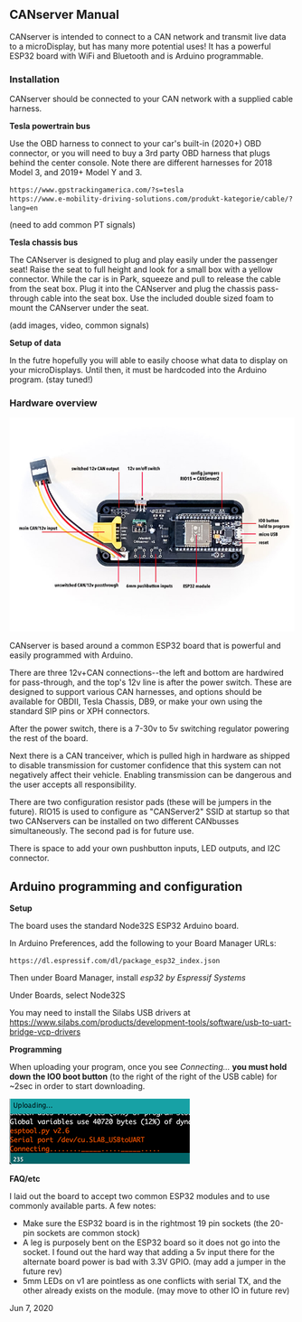 ## CANserver Manual

CANserver is intended to connect to a CAN network and transmit live data to a microDisplay, but has many more potential uses! It has a powerful ESP32 board with WiFi and Bluetooth and is Arduino programmable.

### Installation

CANserver should be connected to your CAN network with a supplied cable harness.

**Tesla powertrain bus**

Use the OBD harness to connect to your car's built-in (2020+) OBD connector, or you will need to buy a 3rd party OBD harness that plugs behind the center console. Note there are different harnesses for 2018 Model 3, and 2019+ Model Y and 3. 

    https://www.gpstrackingamerica.com/?s=tesla
    https://www.e-mobility-driving-solutions.com/produkt-kategorie/cable/?lang=en

(need to add common PT signals)

**Tesla chassis bus**

The CANserver is designed to plug and play easily under the passenger seat! Raise the seat to full height and look for a small box with a yellow connector. While the car is in Park, squeeze and pull to release the cable from the seat box. Plug it into the CANserver and plug the chassis pass-through cable into the seat box. Use the included double sized foam to mount the CANserver under the seat.

(add images, video, common signals)

**Setup of data**

In the futre hopefully you will able to easily choose what data to display on your microDisplays. Until then, it must be hardcoded into the Arduino program. (stay tuned!)

### Hardware overview
![CANserver Hardware](img/serverfeatures.jpg)

CANserver is based around a common ESP32 board that is powerful and easily programmed with Arduino.

There are three 12v+CAN connections--the left and bottom are hardwired for pass-through, and the top's 12v line is after the power switch. These are designed to support various CAN harnesses, and options should be available for OBDII, Tesla Chassis, DB9, or make your own using the standard SIP pins or XPH connectors.

After the power switch, there is a 7-30v to 5v switching regulator powering the rest of the board.

Next there is a CAN tranceiver, which is pulled high in hardware as shipped to disable transmission for customer confidence that this system can not negatively affect their vehicle. Enabling transmission can be dangerous and the user accepts all responsibility.

There are two configuration resistor pads (these will be jumpers in the future). RIO15 is used to configure as "CANServer2" SSID at startup so that two CANservers can be installed on two different CANbusses simultaneously. The second pad is for future use.

There is space to add your own pushbutton inputs, LED outputs, and I2C connector.


## Arduino programming and configuration

**Setup**

The board uses the standard Node32S ESP32 Arduino board. 

In Arduino Preferences, add the following to your Board Manager URLs:

    https://dl.espressif.com/dl/package_esp32_index.json

Then under Board Manager, install *esp32 by Espressif Systems*

Under Boards, select Node32S

You may need to install the Silabs USB drivers at https://www.silabs.com/products/development-tools/software/usb-to-uart-bridge-vcp-drivers

**Programming**

When uploading your program, once you see *Connecting...* **you must hold down the IO0 boot button** (to the right of the right of the USB cable) for ~2sec in order to start downloading.

![Uploading](img/uploadingbutton.png)

**FAQ/etc**

I laid out the board to accept two common ESP32 modules and to use commonly available parts. A few notes:

- Make sure the ESP32 board is in the rightmost 19 pin sockets (the 20-pin sockets are common stock)
- A leg is purposely bent on the ESP32 board so it does not go into the socket. I found out the hard way that adding a 5v input there for the alternate board power is bad with 3.3V GPIO. (may add a jumper in the future rev)
- 5mm LEDs on v1 are pointless as one conflicts with serial TX, and the other already exists on the module. (may move to other IO in future rev)

Jun 7, 2020
